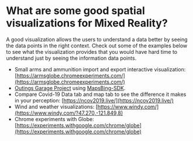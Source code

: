 # What are some good spatial visualizations for Mixed Reality?

A good visualization allows the users to understand a data better by seeing the data points in the right context. Check out some of the examples below to see what the visualization provides that you would have hard time to understand just by seeing the information data points. 

* Small arms and ammunition import and export interactive visualization: [https://armsglobe.chromeexperiments.com/](https://armsglobe.chromeexperiments.com/)
* [Outings Garage Project](https://www.microsoft.com/garage/profiles/outings/?WT.mc_id=github-mixedrealitycurriculum-ayyonet) using [MapsBing-SDK](https://www.microsoft.com/garage/profiles/maps-sdk/?WT.mc_id=github-mixedrealitycurriculum-ayyonet).
* Compare Covid-19 Data tab and map tab to see the difference it makes in your perception: [https://ncov2019.live/](https://ncov2019.live/)
* Wind and weather visualizations: [https://www.windy.com/](https://www.windy.com/?47.270,-121.849,8)
* Chrome experiments with Globe: [https://experiments.withgoogle.com/chrome/globe](https://experiments.withgoogle.com/chrome/globe)



